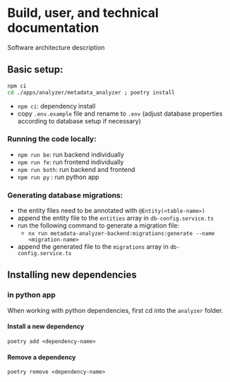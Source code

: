 # Build, user, and technical documentation

Software architecture description

## Basic setup:

```bash
npm ci
cd ./apps/analyzer/metadata_analyzer ; poetry install
```

- `npm ci`: dependency install
- copy `.env.example` file and rename to `.env` (adjust database properties according to database setup if necessary)

### Running the code locally:

- `npm run be`: run backend individually
- `npm run fe`: run frontend individually
- `npm run both`: run backend and frontend
- `npm run py` : run python app

### Generating database migrations:

- the entity files need to be annotated with `@Entity(<table-name>)`
- append the entity file to the `entities` array in `db-config.service.ts`
- run the following command to generate a migration file:
  - `nx run metadata-analyzer-backend:migrations:generate --name <migration-name>`
- append the generated file to the `migrations` array in `db-config.service.ts`



## Installing new dependencies

### in python app

When working with python dependencies, first cd into the `analyzer` folder.

#### Install a new dependency

`poetry add <dependency-name>`

#### Remove a dependency

`poetry remove <dependency-name>`
